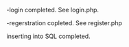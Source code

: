 
-login completed. See login.php.

-regerstration copleted. See register.php

inserting into SQL completed.
